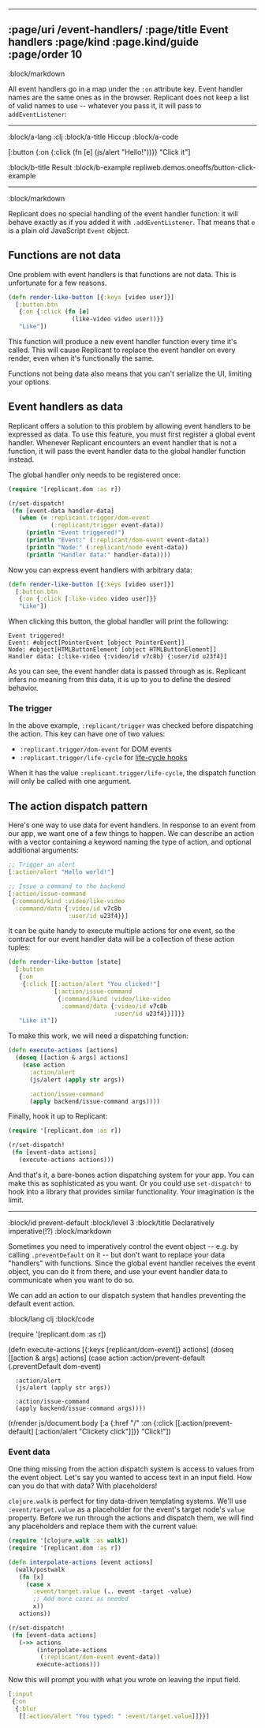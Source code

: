 --------------------------------------------------------------------------------
:page/uri /event-handlers/
:page/title Event handlers
:page/kind :page.kind/guide
:page/order 10
--------------------------------------------------------------------------------
:block/markdown

All event handlers go in a map under the `:on` attribute key. Event handler
names are the same ones as in the browser. Replicant does not keep a list of
valid names to use -- whatever you pass it, it will pass to `addEventListener`:

--------------------------------------------------------------------------------

:block/a-lang :clj
:block/a-title Hiccup
:block/a-code

[:button
 {:on {:click
       (fn [e]
         (js/alert "Hello!"))}}
 "Click it"]

:block/b-title Result
:block/b-example repliweb.demos.oneoffs/button-click-example

--------------------------------------------------------------------------------
:block/markdown

Replicant does no special handling of the event handler function: it will behave
exactly as if you added it with `.addEventListener`. That means that `e` is a
plain old JavaScript `Event` object.

## Functions are not data

One problem with event handlers is that functions are not data. This is
unfortunate for a few reasons.

```clj
(defn render-like-button [{:keys [video user]}]
  [:button.btn
   {:on {:click (fn [e]
                  (like-video video user))}}
   "Like"])
```

This function will produce a new event handler function every time it's called.
This will cause Replicant to replace the event handler on every render, even
when it's functionally the same.

Functions not being data also means that you can't serialize the UI, limiting
your options.

<a id="data"></a>
## Event handlers as data

Replicant offers a solution to this problem by allowing event handlers to be
expressed as data. To use this feature, you must first register a global event
handler. Whenever Replicant encounters an event handler that is not a function,
it will pass the event handler data to the global handler function instead.

The global handler only needs to be registered once:

```clj
(require '[replicant.dom :as r])

(r/set-dispatch!
 (fn [event-data handler-data]
   (when (= :replicant.trigger/dom-event
            (:replicant/trigger event-data))
     (println "Event triggered!")
     (println "Event:" (:replicant/dom-event event-data))
     (println "Node:" (:replicant/node event-data))
     (println "Handler data:" handler-data))))
```

Now you can express event handlers with arbitrary data:

```clj
(defn render-like-button [{:keys [video user]}]
  [:button.btn
   {:on {:click [:like-video video user]}}
   "Like"])
```

When clicking this button, the global handler will print the following:

```
Event triggered!
Event: #object[PointerEvent [object PointerEvent]]
Node: #object[HTMLButtonElement [object HTMLButtonElement]]
Handler data: [:like-video {:video/id v7c8b} {:user/id u23f4}]
```

As you can see, the event handler data is passed through as is. Replicant infers
no meaning from this data, it is up to you to define the desired behavior.

### The trigger

In the above example, `:replicant/trigger` was checked before dispatching the
action. This key can have one of two values:

- `:replicant.trigger/dom-event` for DOM events
- `:replicant.trigger/life-cycle` for [life-cycle hooks](/life-cycle-hooks/)

When it has the value `:replicant.trigger/life-cycle`, the dispatch function
will only be called with one argument.

<a id="action-dispatch"></a>
## The action dispatch pattern

Here's one way to use data for event handlers. In response to an event from our
app, we want one of a few things to happen. We can describe an action with a
vector containing a keyword naming the type of action, and optional additional
arguments:

```clj
;; Trigger an alert
[:action/alert "Hello world!"]

;; Issue a command to the backend
[:action/issue-command
 {:command/kind :video/like-video
  :command/data {:video/id v7c8b
                 :user/id u23f4}}]
```

It can be quite handy to execute multiple actions for one event, so the contract
for our event handler data will be a collection of these action tuples:

```clj
(defn render-like-button [state]
  [:button
   {:on
    {:click [[:action/alert "You clicked!"]
             [:action/issue-command
              {:command/kind :video/like-video
               :command/data {:video/id v7c8b
                              :user/id u23f4}}]]}}
   "Like it"])
```

To make this work, we will need a dispatching function:

```clj
(defn execute-actions [actions]
  (doseq [[action & args] actions]
    (case action
      :action/alert
      (js/alert (apply str args))

      :action/issue-command
      (apply backend/issue-command args))))
```

Finally, hook it up to Replicant:

```clj
(require '[replicant.dom :as r])

(r/set-dispatch!
 (fn [event-data actions]
   (execute-actions actions)))
```

And that's it, a bare-bones action dispatching system for your app. You can make
this as sophisticated as you want. Or you could use `set-dispatch!` to hook into
a library that provides similar functionality. Your imagination is the limit.

--------------------------------------------------------------------------------
:block/id prevent-default
:block/level 3
:block/title Declaratively imperative(!?)
:block/markdown

Sometimes you need to imperatively control the event object -- e.g. by calling
`.preventDefault` on it -- but don't want to replace your data "handlers" with
functions. Since the global event handler receives the event object, you can do
it from there, and use your event handler data to communicate when you want to
do so.

We can add an action to our dispatch system that handles preventing the default
event action.

:block/lang clj
:block/code

(require '[replicant.dom :as r])

(defn execute-actions [{:keys [replicant/dom-event]} actions]
  (doseq [[action & args] actions]
    (case action
      :action/prevent-default
      (.preventDefault dom-event)

      :action/alert
      (js/alert (apply str args))

      :action/issue-command
      (apply backend/issue-command args))))

(r/render js/document.body
 [:a {:href "/"
      :on {:click [[:action/prevent-default]
                   [:action/alert "Clickety click"]]}}
  "Click!"])

### Event data

One thing missing from the action dispatch system is access to values from the
event object. Let's say you wanted to access text in an input field. How can you
do that with data? With placeholders!

`clojure.walk` is perfect for tiny data-driven templating systems. We'll use
`:event/target.value` as a placeholder for the event's target node's `value`
property. Before we run through the actions and dispatch them, we will find any
placeholders and replace them with the current value:

```clj
(require '[clojure.walk :as walk])
(require '[replicant.dom :as r])

(defn interpolate-actions [event actions]
  (walk/postwalk
   (fn [x]
     (case x
       :event/target.value (.. event -target -value)
       ;; Add more cases as needed
       x))
   actions))

(r/set-dispatch!
 (fn [event-data actions]
   (->> actions
        (interpolate-actions
         (:replicant/dom-event event-data))
        execute-actions)))
```

Now this will prompt you with what you wrote on leaving the input field.

```clj
[:input
 {:on
  {:blur
   [[:action/alert "You typed: " :event/target.value]]}}]
```
